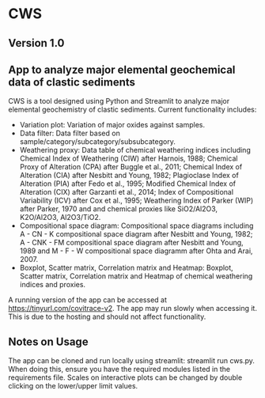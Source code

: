 # CWS
## Version 1.0
## App to analyze major elemental geochemical data of clastic sediments
CWS is a tool designed using Python and Streamlit to analyze major elemental geochemistry of clastic sediments. Current functionality includes:

* Variation plot: Variation of major oxides against samples.
* Data filter: Data filter based on sample/category/subcategory/subsubcategory.
* Weathering proxy: Data table of chemical weathering indices including Chemical Index of Weathering (CIW) after Harnois, 1988; Chemical Proxy of Alteration (CPA) after Buggle et al., 2011; Chemical Index of Alteration (CIA) after Nesbitt and Young, 1982; Plagioclase Index of Alteration (PIA) after Fedo et al., 1995; Modified Chemical Index of Alteration (CIX) after Garzanti et al., 2014; Index of Compositional Variability (ICV) after Cox et al., 1995; Weathering Index of Parker (WIP) after Parker, 1970 and and chemical proxies like SiO2/Al2O3, K2O/Al2O3, Al2O3/TiO2.
* Compositional space diagram: Compositional space diagrams including A - CN - K compositional space diagram after Nesbitt and Young, 1982; A - CNK - FM compositional space diagram after Nesbitt and Young, 1989 and M - F - W compositional space diagramm after Ohta and Arai, 2007.
* Boxplot, Scatter matrix, Correlation matrix and Heatmap: Boxplot, Scatter matrix, Correlation matrix and Heatmap of chemical weathering indices and proxies.

A running version of the app can be accessed at https://tinyurl.com/covitrace-v2. The app may run slowly when accessing it. This is due to the hosting and should not affect functionality.

## Notes on Usage
The app can be cloned and run locally using streamlit: streamlit run cws.py. When doing this, ensure you have the required modules listed in the requirements file.
Scales on interactive plots can be changed by double clicking on the lower/upper limit values.
